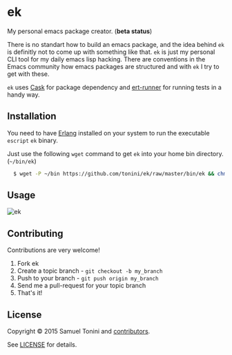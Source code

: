 # ek

My personal emacs package creator. (**beta status**)

There is no standart how to build an emacs package, and the idea behind `ek` is definitly not to come up with something like that.
`ek` is just my personal CLI tool for my daily emacs lisp hacking. There are conventions in the Emacs community how emacs packages are structured
and with `ek` I try to get with these.

`ek` uses [Cask](https://github.com/cask/cask) for package dependency and [ert-runner](https://github.com/rejeep/ert-runner.el) for running tests in a handy way.

## Installation

You need to have [Erlang](http://www.erlang.org/download.html) installed on your system to run the executable `escript` `ek` binary.

Just use the following `wget` command to get `ek` into your home bin directory. (`~/bin/ek`)

```sh
  $ wget -P ~/bin https://github.com/tonini/ek/raw/master/bin/ek && chmod +x ~/bin/ek
```

## Usage

![ek](http://i.imgur.com/jauihWZ.png)

## Contributing

Contributions are very welcome!

1. Fork ek
2. Create a topic branch - `git checkout -b my_branch`
4. Push to your branch - `git push origin my_branch`
5. Send me a pull-request for your topic branch
6. That's it!

## License

Copyright © 2015 Samuel Tonini and
[contributors](https://github.com/tonini/ek/contributors).

See [LICENSE](LICENSE) for details.

[badge-license]: https://img.shields.io/badge/license-GPL_3-green.svg

